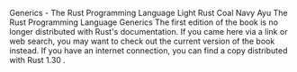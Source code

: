 Generics - The Rust Programming Language
Light
Rust
Coal
Navy
Ayu
The Rust Programming Language
Generics
The first edition of the book is no longer distributed with Rust's documentation.
If you came here via a link or web search, you may want to check out
the current
version of the book
instead.
If you have an internet connection, you can
find a copy distributed with
Rust
1.30
.